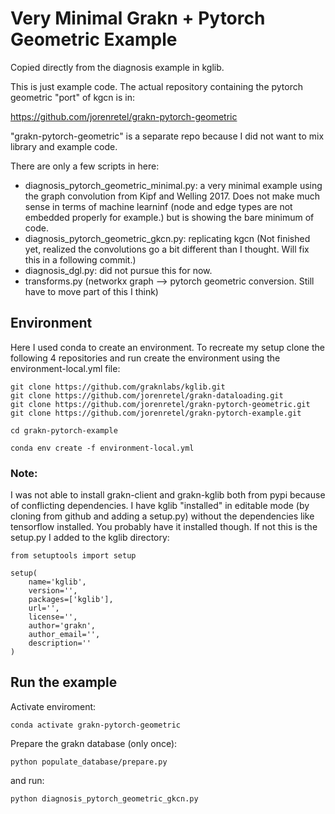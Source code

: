 Very Minimal Grakn + Pytorch Geometric Example
==============================================

Copied directly from the diagnosis example in kglib.

This is just example code. The actual repository containing the pytorch geometric "port" of kgcn is in:

https://github.com/jorenretel/grakn-pytorch-geometric

"grakn-pytorch-geometric" is a separate repo because I did not want to mix
library and example code.

There are only a few scripts in here:

* diagnosis_pytorch_geometric_minimal.py: a very minimal example using the graph convolution from Kipf and Welling 2017. Does not make much sense in terms of machine learninf (node and edge types are not embedded properly for example.) but is showing the bare minimum of code.
* diagnosis_pytorch_geometric_gkcn.py: replicating kgcn (Not finished yet, realized the convolutions go a bit different than I thought. Will fix this in a following commit.)
* diagnosis_dgl.py: did not pursue this for now.
* transforms.py (networkx graph --> pytorch geometric conversion. Still have to move part of this I think)


## Environment
Here I used conda to create an environment. To recreate my setup
clone the following 4 repositories and run create the environment
using the environment-local.yml file:

```
git clone https://github.com/graknlabs/kglib.git
git clone https://github.com/jorenretel/grakn-dataloading.git
git clone https://github.com/jorenretel/grakn-pytorch-geometric.git
git clone https://github.com/jorenretel/grakn-pytorch-example.git

cd grakn-pytorch-example

conda env create -f environment-local.yml
```

### Note:
I was not able to install grakn-client and grakn-kglib both from pypi
because of conflicting dependencies. I have kglib "installed" in editable
mode (by cloning from github and adding a setup.py) without the
dependencies like tensorflow installed. You probably have it installed though.
If not this is the setup.py I added to the kglib directory:

```
from setuptools import setup

setup(
    name='kglib',
    version='',
    packages=['kglib'],
    url='',
    license='',
    author='grakn',
    author_email='',
    description=''
)
```

## Run the example

Activate enviroment:
```
conda activate grakn-pytorch-geometric
```

Prepare the grakn database (only once):
```
python populate_database/prepare.py
```

and run:

```
python diagnosis_pytorch_geometric_gkcn.py
```


